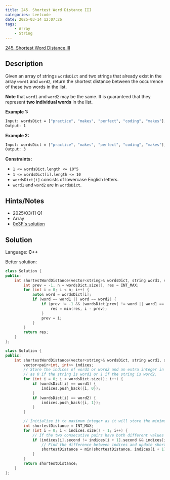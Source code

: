 ```yaml
---
title: 245. Shortest Word Distance III
categories: Leetcode
date: 2025-03-14 12:07:26
tags:
    - Array
    - String
---
```


[245. Shortest Word Distance III](https://leetcode.com/problems/shortest-word-distance-iii/description/)

## Description

Given an array of strings `wordsDict` and two strings that already exist in the array `word1` and `word2`, return the shortest distance between the occurrence of these two words in the list.

**Note**  that `word1` and `word2` may be the same. It is guaranteed that they represent **two individual words**  in the list.

**Example 1:**

```bash
Input: wordsDict = ["practice", "makes", "perfect", "coding", "makes"], word1 = "makes", word2 = "coding"
Output: 1
```

**Example 2:**

```bash
Input: wordsDict = ["practice", "makes", "perfect", "coding", "makes"], word1 = "makes", word2 = "makes"
Output: 3
```

**Constraints:**

- `1 <= wordsDict.length <= 10^5`
- `1 <= wordsDict[i].length <= 10`
- `wordsDict[i]` consists of lowercase English letters.
- `word1` and `word2` are in `wordsDict`.

## Hints/Notes

- 2025/03/11 Q1
- Array
- [0x3F's solution](https://leetcode.com/problems/shortest-word-distance-iii/editorial/)

## Solution

Language: **C++**

Better solution:

```C++
class Solution {
public:
    int shortestWordDistance(vector<string>& wordsDict, string word1, string word2) {
        int prev = -1, n = wordsDict.size(), res = INT_MAX;
        for (int i = 0; i < n; i++) {
            auto& word = wordsDict[i];
            if (word == word1 || word == word2) {
                if (prev != -1 && (wordsDict[prev] != word || word1 == word2)) {
                    res = min(res, i - prev);
                }
                prev = i;
            }
        }
        return res;
    }
};
```

```C++
class Solution {
public:
    int shortestWordDistance(vector<string>& wordsDict, string word1, string word2) {
        vector<pair<int, int>> indices;
        // Store the indices of word1 or word2 and an extra integer in the pair
        // as 0 if the string is word1 or 1 if the string is word2.
        for (int i = 0; i < wordsDict.size(); i++) {
            if (wordsDict[i] == word1) {
                indices.push_back({i, 0});
            }
            if (wordsDict[i] == word2) {
                indices.push_back({i, 1});
            }
        }

        // Initialize it to maximum integer as it will store the minimum distance.
        int shortestDistance = INT_MAX;
        for (int i = 0; i < indices.size() - 1; i++) {
            // If the two consecutive pairs have both different values
            if (indices[i].second != indices[i + 1].second && indices[i].first != indices[i + 1].first) {
                // Find the difference between indices and update shortestDistance
                shortestDistance = min(shortestDistance, indices[i + 1].first - indices[i].first);
            }
        }
        return shortestDistance;
    }
};
```

